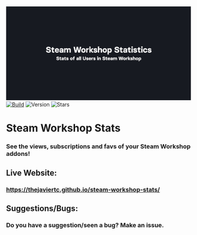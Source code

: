 ![Steam Workshop Stats](https://raw.githubusercontent.com/thejaviertc/portfolio-javiertc/main/public/img/steam-workshop-stats.jpg)
[![Build](https://github.com/thejaviertc/steam-workshop-stats/actions/workflows/ghpages.yml/badge.svg)](https://github.com/thejaviertc/steam-workshop-stats/actions/workflows/ghpages.yml)
![Version](https://img.shields.io/github/v/release/thejaviertc/steam-workshop-stats)
![Stars](https://img.shields.io/github/stars/thejaviertc/steam-workshop-stats)

# **Steam Workshop Stats**
### **See the views, subscriptions and favs of your Steam Workshop addons!**

## **Live Website:**
### **https://thejaviertc.github.io/steam-workshop-stats/**

## **Suggestions/Bugs:**
### **Do you have a suggestion/seen a bug? Make an issue.**
